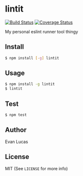 # lintit

[![Build Status](https://travis-ci.org/evanlucas/lintit.svg)](https://travis-ci.org/evanlucas/lintit)
[![Coverage Status](https://coveralls.io/repos/evanlucas/lintit/badge.svg?branch=master&service=github)](https://coveralls.io/github/evanlucas/lintit?branch=master)

My personal eslint runner tool thingy

## Install

```bash
$ npm install [-g] lintit
```

## Usage

```bash
$ npm install -g lintit
$ lintit
```

## Test

```bash
$ npm test
```

## Author

Evan Lucas

## License

MIT (See `LICENSE` for more info)
